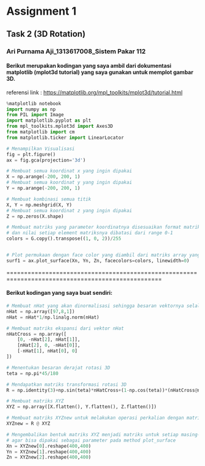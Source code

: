 
# Assignment 1 
## Task 2 (3D Rotation)
### Ari Purnama Aji_1313617008_Sistem Pakar 112

#### Berikut merupakan kodingan yang saya ambil dari dokumentasi matplotlib (mplot3d tutorial) yang saya gunakan untuk memplot gambar 3D.
referensi link : https://matplotlib.org/mpl_toolkits/mplot3d/tutorial.html

```python
%matplotlib notebook
import numpy as np
from PIL import Image
import matplotlib.pyplot as plt
from mpl_toolkits.mplot3d import Axes3D
from matplotlib import cm
from matplotlib.ticker import LinearLocator
```


```python
# Menampilkan Visualisasi
fig = plt.figure()
ax = fig.gca(projection='3d')
```


```python
# Membuat semua koordinat x yang ingin dipakai
X = np.arange(-200, 200, 1)
# Membuat semua koordinat y yang ingin dipakai
Y = np.arange(-200, 200, 1)

# Membuat kombinasi semua titik
X, Y = np.meshgrid(X, Y)
# Membuat semua koordinat z yang ingin dipakai
Z = np.zeros(X.shape)

# Membuat matriks yang parameter koordinatnya disesuaikan format matriks pada diagram kartesian 
# dan nilai setiap element matriksnya dibatasi dari range 0-1
colors = G.copy().transpose((1, 0, 2))/255
```


```python

# Plot permukaan dengan face color yang diambil dari matriks array yang telah dibuat
surf1 = ax.plot_surface(Xn, Yn, Zn, facecolors=colors, linewidth=0)
```

==================================================================================================

#### Berikut kodingan yang saya buat sendiri:

```python
# Membuat nHat yang akan dinormalisasi sehingga besaran vektornya selalu 1
nHat = np.array([97,8,1])
nHat = nHat*1/np.linalg.norm(nHat)

# Membuat matriks ekspansi dari vektor nHat
nHatCross = np.array([
    [0, -nHat[2], nHat[1]],
    [nHat[2], 0, -nHat[0]],
    [-nHat[1], nHat[0], 0]
])

# Menentukan besaran derajat rotasi 3D
teta = np.pi*45/180

# Mendapatkan matriks transformasi rotasi 3D
R = np.identity(3)+np.sin(teta)*nHatCross+(1-np.cos(teta))*(nHatCross@nHatCross)

# Membuat matriks XYZ
XYZ = np.array([X.flatten(), Y.flatten(), Z.flatten()])

# Membuat matriks XYZnew untuk melakukan operasi perkalian dengan matriks transformasi rotasi 3D
XYZnew = R @ XYZ

# Mengembalikan bentuk matriks XYZ menjadi matriks untuk setiap masing-masing koordinat 
# agar bisa dipakai sebagai parameter pada method plot_surface 
Xn = XYZnew[0].reshape(400,400)
Yn = XYZnew[1].reshape(400,400)
Zn = XYZnew[2].reshape(400,400)
```